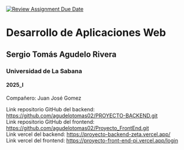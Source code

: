 [![Review Assignment Due Date](https://classroom.github.com/assets/deadline-readme-button-22041afd0340ce965d47ae6ef1cefeee28c7c493a6346c4f15d667ab976d596c.svg)](https://classroom.github.com/a/rwvtBPU9)
# Desarrollo de Aplicaciones Web
## Sergio Tomás Agudelo Rivera
### Universidad de La Sabana
#### 2025_I

Compañero: Juan José Gomez

Link repositorio GitHub del backend: https://github.com/agudelotomas02/PROYECTO-BACKEND.git  
Link repositorio GitHub del frontend: https://github.com/agudelotomas02/Proyecto_FrontEnd.git  
Link vercel del backend: https://proyecto-backend-zeta.vercel.app/  
Link vercel del frontend: https://proyecto-front-end-pi.vercel.app/login  
